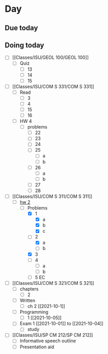 

# Day 

## Due today


## Doing today
- [ ] [[Classes/ISU/GEOL 100/GEOL 100]]
	- [ ] Quiz
		- [ ] 13
		- [ ] 14
		- [ ] 15
- [ ] [[Classes/ISU/COM S 331/COM S 331]]
	- [ ] Read
		- [ ] 3
		- [ ] 4
		- [ ] 15
		- [ ] 16
	- [ ] HW 4
		- [ ] problems
			- [ ] 22
			- [ ] 23
			- [ ] 24
			- [ ] 25
				- [ ] a
				- [ ] b
			- [ ] 26
				- [ ] a
				- [ ] b
			- [ ] 27
			- [ ] 28
- [ ]  [[Classes/ISU/COM S 311/COM S 311]]
	- [ ]  [hw 2](https://canvas.iastate.edu/courses/84877/assignments/1539995)
		- [ ]  Problems
			- [x]  1
				- [x]  a
				- [x]  b
				- [x]  c
			- [ ]  2
				- [x]  a
				- [ ]  b
			- [x]  3
			- [ ]  4
				- [ ]  a
				- [ ]  b
			- [ ]  5 EC
- [ ]  [[Classes/ISU/COM S 321/COM S 321]]
	- [ ]  chapters
		- [ ]  2
	- [ ]  Written
		- [ ]  ch 2 [[2021-10-1]]
	- [ ]  Programming
		- [ ]  1 [[2021-10-05]]
	- [ ]  Exam 1 [[2021-10-01]] to [[2021-10-04]]
		- [ ]  study
- [ ] [[Classes/ISU/SP CM 212/SP CM 212]]
	- [ ] Informative speech outline
	- [ ] Presentation aid